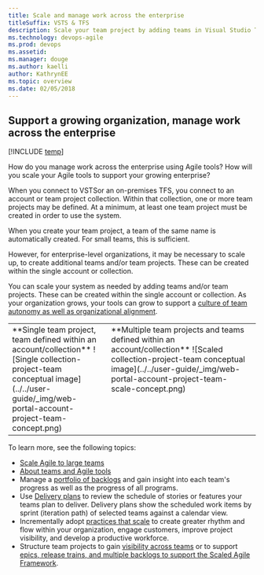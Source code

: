 ```yaml
---
title: Scale and manage work across the enterprise 
titleSuffix: VSTS & TFS
description: Scale your team project by adding teams in Visual Studio Team Services & Team Foundation Server  
ms.technology: devops-agile
ms.prod: devops
ms.assetid: 
ms.manager: douge
ms.author: kaelliauthor: KathrynEE
ms.topic: overview
ms.date: 02/05/2018
---
```



<a id="scale">  </a>
<a id="collection-project-team-structure">  </a>
## Support a growing organization, manage work across the enterprise

[!INCLUDE [temp](../_shared/version-vsts-tfs-all-versions.md)]

How do you manage work across the enterprise using Agile tools?  How will you scale your Agile tools to support your growing enterprise?  

When you connect to VSTSor an on-premises TFS, you connect to an account or team project collection. Within that collection, one or more team projects may be defined. At a minimum, at least one team project must be created in order to use the system.

When you create your team project, a team of the same name is automatically created. For small teams, this is sufficient.  

However, for enterprise-level organizations, it may be necessary to scale up, to create additional teams and/or team projects. These can be created within the single account or collection.

You can scale your system as needed by adding teams and/or team projects. These can be created within the single account or collection. As your organization grows, your tools can grow to support a [culture of team autonomy as well as organizational alignment](agile-culture.md). 


<table width="100%">
<tbody valign="top">
<tr>
<td width="40%">
**Single team project, team defined within an account/collection**  
![Single collection-project-team conceptual image](../../user-guide/_img/web-portal-account-project-team-concept.png)  
</td>

<td width="60%">
**Multiple team projects and teams defined within an account/collection**   
![Scaled collection-project-team conceptual image](../../user-guide/_img/web-portal-account-project-team-scale-concept.png)  

</td>
</tr>
</tbody>
</table>
 

To learn more, see the following topics:  

- [Scale Agile to large teams](https://www.visualstudio.com/learn/scale-agile-large-teams/)
- [About teams and Agile tools](../../settings/about-teams-and-settings.md) 
- Manage a [portfolio of backlogs](portfolio-management.md) and gain insight into each team's progress as well as the progress of all programs.  
- Use [Delivery plans](review-team-plans.md) to review the schedule of stories or features your teams plan to deliver. Delivery plans show the scheduled work items by sprint (iteration path) of selected teams against a calendar view. 
- Incrementally adopt [practices that scale](practices-that-scale.md) to create greater rhythm and flow within your organization, engage customers, improve project visibility, and develop a productive workforce.
- Structure team projects to gain [visibility across teams](visibility-across-teams.md) or to support [epics, release trains, and multiple backlogs to support the Scaled Agile Framework](scaled-agile-framework.md). 